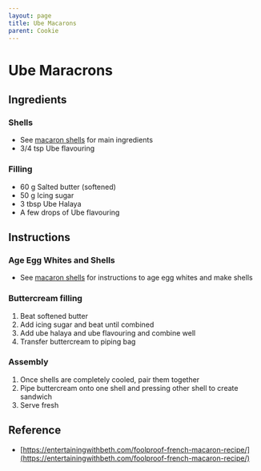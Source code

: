 ```yaml
---
layout: page
title: Ube Macarons
parent: Cookie
---
```


# Ube Maracrons

## Ingredients

### Shells

- See [macaron shells](./macaron_shells.md) for main ingredients
- 3/4 tsp Ube flavouring

### Filling

- 60 g Salted butter (softened)
- 50 g Icing sugar
- 3 tbsp Ube Halaya
- A few drops of Ube flavouring

## Instructions

### Age Egg Whites and Shells

- See [macaron shells](./macaron_shells.md) for instructions to age egg whites and make shells

### Buttercream filling

1. Beat softened butter
2. Add icing sugar and beat until combined
3. Add ube halaya and ube flavouring and combine well
4. Transfer buttercream to piping bag

### Assembly

1. Once shells are completely cooled, pair them together
2. Pipe buttercream onto one shell and pressing other shell to create sandwich
3. Serve fresh

## Reference

- [https://entertainingwithbeth.com/foolproof-french-macaron-recipe/](https://entertainingwithbeth.com/foolproof-french-macaron-recipe/)
